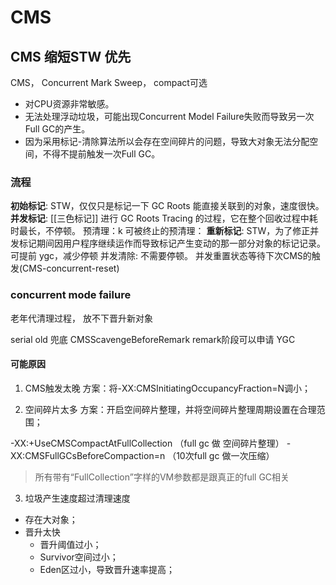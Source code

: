# CMS
## CMS 缩短STW 优先
CMS， Concurrent Mark Sweep， compact可选

- 对CPU资源非常敏感。
- 无法处理浮动垃圾，可能出现Concurrent Model Failure失败而导致另一次Full GC的产生。
- 因为采用标记-清除算法所以会存在空间碎片的问题，导致大对象无法分配空间，不得不提前触发一次Full GC。
### 流程
**初始标记**: STW，仅仅只是标记一下 GC Roots 能直接关联到的对象，速度很快。 
**并发标记**: [[三色标记]] 进行 GC Roots Tracing 的过程，它在整个回收过程中耗时最长，不停顿。
预清理：k
可被终止的预清理：
**重新标记**: STW，为了修正并发标记期间因用户程序继续运作而导致标记产生变动的那一部分对象的标记记录。可提前 ygc，减少停顿
并发清除: 不需要停顿。
并发重置状态等待下次CMS的触发(CMS-concurrent-reset)

### concurrent mode failure
老年代清理过程， 放不下晋升新对象

serial old  兜底
CMSScavengeBeforeRemark remark阶段可以申请 YGC

#### 可能原因
1. CMS触发太晚
方案：将-XX:CMSInitiatingOccupancyFraction=N调小；

2. 空间碎片太多
方案：开启空间碎片整理，并将空间碎片整理周期设置在合理范围；

-XX:+UseCMSCompactAtFullCollection （full gc 做 空间碎片整理）
-XX:CMSFullGCsBeforeCompaction=n （10次full gc 做一次压缩）

> 所有带有“FullCollection”字样的VM参数都是跟真正的full GC相关 
3. 垃圾产生速度超过清理速度
 - 存在大对象；
 - 晋升太快
    - 晋升阈值过小；
    - Survivor空间过小；
    - Eden区过小，导致晋升速率提高；